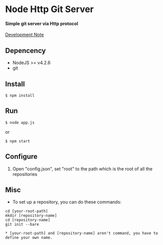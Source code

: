 # Node Http Git Server
#### Simple git server via Http protocol

[Development Note](https://hackmd.io/JwJghmDGUKwLSQCwAYCmdEwCYDM4A4RUA2OMAI0QEYBmEc5c8rcoA===#)

## Depencency
- NodeJS >= v4.2.6
- git

## Install
```
$ npm install
```
## Run
```
$ node app.js
```
or
```
$ npm start
```
## Configure
1. Open "config.json", set "root" to the path which is the root of all the repositories

## Misc
- To set up a repository, you can do these commands:
```
cd [your-root-path]
mkdir [repository-name]
cd [repository-name]
git init --bare
```
    * [your-root-path] and [repository-name] aren't command, you have to define your own name.
